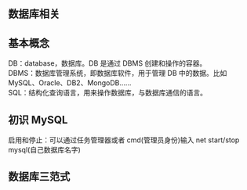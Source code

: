 ## 数据库相关

## 基本概念

DB：database，数据库。DB 是通过 DBMS 创建和操作的容器。  
DBMS：数据库管理系统，即数据库软件，用于管理 DB 中的数据。比如 MySQL、Oracle、DB2、MongoDB……  
SQL：结构化查询语言，用来操作数据库，与数据库通信的语言。

## 初识 MySQL

启用和停止：可以通过任务管理器或者 cmd(管理员身份)输入 net start/stop mysql(自己数据库名字)

## 数据库三范式
